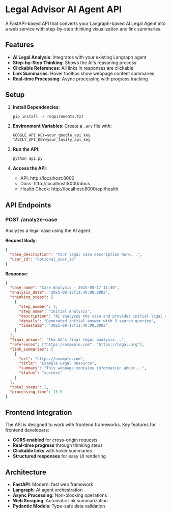 # Legal Advisor AI Agent API

A FastAPI-based API that converts your Langraph-based AI Legal Agent into a web service with step-by-step thinking visualization and link summaries.

## Features

- **AI Legal Analysis**: Integrates with your existing Langraph agent
- **Step-by-Step Thinking**: Shows the AI's reasoning process
- **Clickable References**: All links in responses are clickable
- **Link Summaries**: Hover tooltips show webpage content summaries
- **Real-time Processing**: Async processing with progress tracking

## Setup

1. **Install Dependencies**:
   ```bash
   pip install -r requirements.txt
   ```

2. **Environment Variables**:
   Create a `.env` file with:
   ```
   GOOGLE_API_KEY=your_google_api_key
   TAVILY_API_KEY=your_tavily_api_key
   ```

3. **Run the API**:
   ```bash
   python api.py
   ```

4. **Access the API**:
   - API: http://localhost:8000
   - Docs: http://localhost:8000/docs
   - Health Check: http://localhost:8000/api/health

## API Endpoints

### POST /analyze-case
Analyzes a legal case using the AI agent.

**Request Body**:
```json
{
  "case_description": "Your legal case description here...",
  "user_id": "optional_user_id"
}
```

**Response**:
```json
{
  "case_name": "Case Analysis - 2025-08-17 11:40",
  "analysis_date": "2025-08-17T11:40:00.000Z",
  "thinking_steps": [
    {
      "step_number": 1,
      "step_name": "Initial Analysis",
      "description": "AI analyzes the case and provides initial legal assessment",
      "details": "Generated initial answer with 3 search queries",
      "timestamp": "2025-08-17T11:40:00.000Z"
    }
  ],
  "final_answer": "The AI's final legal analysis...",
  "references": ["https://example.com", "https://legal.org"],
  "link_summaries": [
    {
      "url": "https://example.com",
      "title": "Example Legal Resource",
      "summary": "This webpage contains information about...",
      "status": "success"
    }
  ],
  "total_steps": 2,
  "processing_time": 15.5
}
```

## Frontend Integration

The API is designed to work with frontend frameworks. Key features for frontend developers:

- **CORS enabled** for cross-origin requests
- **Real-time progress** through thinking steps
- **Clickable links** with hover summaries
- **Structured responses** for easy UI rendering

## Architecture

- **FastAPI**: Modern, fast web framework
- **Langraph**: AI agent orchestration
- **Async Processing**: Non-blocking operations
- **Web Scraping**: Automatic link summarization
- **Pydantic Models**: Type-safe data validation
